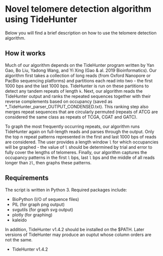 # Novel telomere detection algorithm using TideHunter
Below you will find a brief description on how to use the telomere detection algorithm. 

## How it works
Much of our algorithm depends on the TideHunter program written by Yan Gao, Bo Liu, Yadong Wang, and Yi Xing (Gao & al. 2019 Bioinformatics). Our algorithm first takes a collection of long reads (from Oxford Nanopore or PacBio sequencing platforms) and partitions each read into two - the first 1000 bps and the last 1000 bps. TideHunter is run on these partitions to detect any tandem repeats of length ```k```. Next, our algorithm reads the TideHunter output and ranks the repeated sequences together with their reverse complements based on occupancy (saved as *_TideHunter_parser_OUTPUT_CONDENSED.txt). This ranking step also merges repeat sequences that are circularly permuted (repeats of ATCG are considered the same class as repeats of TCGA, CGAT and GATC).

To graph the most frequently occurring repeats, our algorithm runs TideHunter again on full-length reads and parses through the output. Only the top n repeat patterns represented in the first and last 1000 bps of reads are considered. The user provides a length window ```l``` for which occupancies will be graphed - the value of ```l``` should be determined by trial and error to fully cover the lengths of telomeres. Finally, our algorithm captures the occupancy patterns in the first ```l``` bps, last ```l``` bps and the middle of all reads longer than ```2l```, then graphs these patterns.

## Requirements
The script is written in Python 3. Required packages include:
- BioPython (I/O of sequence files)
- PIL (for graph png output) 
- svgutils (for graph svg output)
- plotly (for graphing)
- kaleido

In addition, TideHunter v1.4.2 should be installed on the $PATH. Later versions of TideHunter may produce an ouptut whose column orders are not the same.
- TideHunter v1.4.2


